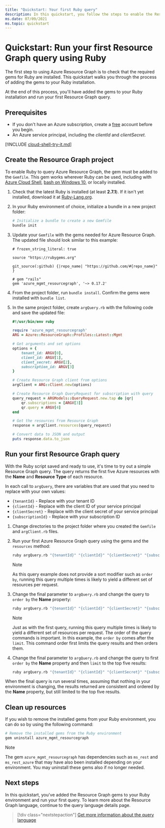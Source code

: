 ```yaml
---
title: "Quickstart: Your first Ruby query"
description: In this quickstart, you follow the steps to enable the Resource Graph gem for Ruby and run your first query.
ms.date: 07/09/2021
ms.topic: quickstart
---
```

# Quickstart: Run your first Resource Graph query using Ruby

The first step to using Azure Resource Graph is to check that the required gems for Ruby are
installed. This quickstart walks you through the process of adding the gems to your Ruby
installation.

At the end of this process, you'll have added the gems to your Ruby installation and run your first
Resource Graph query.

## Prerequisites

- If you don't have an Azure subscription, create a [free](https://azure.microsoft.com/free/)
  account before you begin.
- An Azure service principal, including the _clientId_ and _clientSecret_.

[!INCLUDE [cloud-shell-try-it.md](../../../includes/cloud-shell-try-it.md)]

## Create the Resource Graph project

To enable Ruby to query Azure Resource Graph, the gem must be added to the `Gemfile`. This gem works
wherever Ruby can be used, including with [Azure Cloud Shell](https://shell.azure.com),
[bash on Windows 10](/windows/wsl/install-win10), or locally installed.

1. Check that the latest Ruby is installed (at least **2.7.1**). If it isn't yet installed, download
   it at [Ruby-Lang.org](https://www.ruby-lang.org/en/downloads/).

1. In your Ruby environment of choice, initialize a bundle in a new project folder:

   ```bash
   # Initialize a bundle to create a new Gemfile
   bundle init
   ```

1. Update your `Gemfile` with the gems needed for Azure Resource Graph. The updated file should look
   similar to this example:

   ```file
   # frozen_string_literal: true

   source "https://rubygems.org"

   git_source(:github) {|repo_name| "https://github.com/#{repo_name}" }

   # gem "rails"
   gem 'azure_mgmt_resourcegraph', '~> 0.17.2'
   ```

1. From the project folder, run `bundle install`. Confirm the gems were installed with
   `bundle list`.

1. In the same project folder, create `argQuery.rb` with the following code and save the updated
   file:

   ```ruby
   #!/usr/bin/env ruby

   require 'azure_mgmt_resourcegraph'
   ARG = Azure::ResourceGraph::Profiles::Latest::Mgmt

   # Get arguments and set options
   options = {
       tenant_id: ARGV[0],
       client_id: ARGV[1],
       client_secret: ARGV[2],
       subscription_id: ARGV[3]
   }

   # Create Resource Graph client from options
   argClient = ARG::Client.new(options)

   # Create Resource Graph QueryRequest for subscription with query
   query_request = ARGModels::QueryRequest.new.tap do |qr|
       qr.subscriptions = [ARGV[3]]
       qr.query = ARGV[4]
   end

   # Get the resources from Resource Graph
   response = argClient.resources(query_request)

   # Convert data to JSON and output
   puts response.data.to_json
   ```

## Run your first Resource Graph query

With the Ruby script saved and ready to use, it's time to try out a simple Resource Graph query. The
query returns the first five Azure resources with the **Name** and **Resource Type** of each
resource.

In each call to `argQuery`, there are variables that are used that you need to replace with your own
values:

- `{tenantId}` - Replace with your tenant ID
- `{clientId}` - Replace with the client ID of your service principal
- `{clientSecret}` - Replace with the client secret of your service principal
- `{subscriptionId}` - Replace with your subscription ID

1. Change directories to the project folder where you created the `Gemfile` and `argClient.rb`
   files.

1. Run your first Azure Resource Graph query using the gems and the `resources` method:

   ```bash
   ruby argQuery.rb "{tenantId}" "{clientId}" "{clientSecret}" "{subscriptionId}" "Resources | project name, type | limit 5"
   ```

   > [!NOTE]
   > As this query example does not provide a sort modifier such as `order by`, running this query
   > multiple times is likely to yield a different set of resources per request.

1. Change the final parameter to `argQuery.rb` and change the query to `order by` the **Name**
   property:

   ```bash
   ruby argQuery.rb "{tenantId}" "{clientId}" "{clientSecret}" "{subscriptionId}" "Resources | project name, type | limit 5 | order by name asc"
   ```

   > [!NOTE]
   > Just as with the first query, running this query multiple times is likely to yield a different
   > set of resources per request. The order of the query commands is important. In this example,
   > the `order by` comes after the `limit`. This command order first limits the query results and
   > then orders them.

1. Change the final parameter to `argQuery.rb` and change the query to first `order by` the **Name**
   property and then `limit` to the top five results:

   ```bash
   ruby argQuery.rb "{tenantId}" "{clientId}" "{clientSecret}" "{subscriptionId}" "Resources | project name, type | order by name asc | limit 5"
   ```

When the final query is run several times, assuming that nothing in your environment is changing,
the results returned are consistent and ordered by the **Name** property, but still limited to the
top five results.

## Clean up resources

If you wish to remove the installed gems from your Ruby environment, you can do so by using
the following command:

```bash
# Remove the installed gems from the Ruby environment
gem uninstall azure_mgmt_resourcegraph
```

> [!NOTE]
> The gem `azure_mgmt_resourcegraph` has dependencies such as `ms_rest` and `ms_rest_azure` that may
> have also been installed depending on your environment. You may uninstall these gems also if no
> longer needed.

## Next steps

In this quickstart, you've added the Resource Graph gems to your Ruby environment and run your first
query. To learn more about the Resource Graph language, continue to the query language details page.

> [!div class="nextstepaction"]
> [Get more information about the query language](./concepts/query-language.md)

